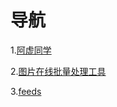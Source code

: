 # 导航
 1.[阿虚同学](https://lab.xudadi.cn/axutongxue/)
 
 2.[图片在线批量处理工具](http://lab.xudadi.cn/webpjpg/)
 
 3.[feeds](https://lab.xudadi.cn/feeds/all.xml)
